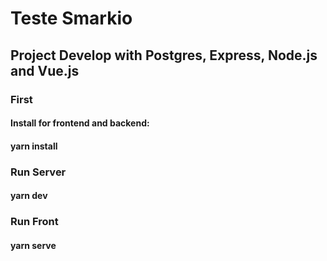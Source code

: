 # Teste Smarkio

## **Project Develop with Postgres, Express, Node.js and Vue.js**

### **First**

#### Install for frontend and backend:

#### yarn install

### **Run Server**

#### yarn dev

### **Run Front**

#### yarn serve
